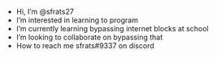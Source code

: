 - Hi, I’m @sfrats27
- I’m interested in learning to program 
- I’m currently learning bypassing internet blocks at school
- I’m looking to collaborate on bypassing that
- How to reach me sfrats#9337 on discord

<!---
sfrats27/sfrats27 is a ✨ special ✨ repository because its `README.md` (this file) appears on your GitHub profile.
You can click the Preview link to take a look at your changes.
--->
